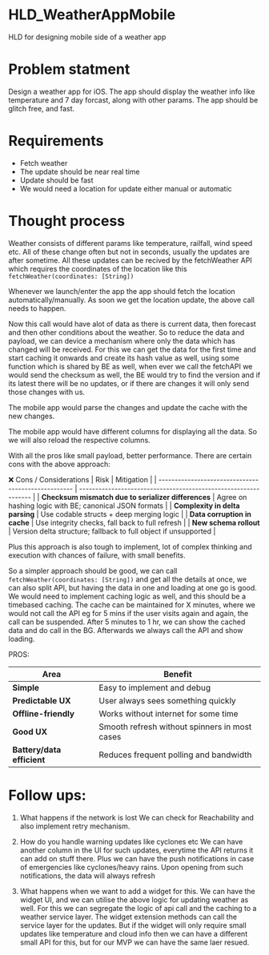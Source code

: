 # HLD_WeatherAppMobile
HLD for designing mobile side of a weather app


# Problem statment
Design a weather app for iOS. The app should display the weather info like temperature and 7 day forcast, along with other params. The app should be glitch free, and fast.

# Requirements
- Fetch weather
- The update should be near real time
- Update should be fast
- We would need a location for update either manual or automatic

# Thought process
Weather consists of different params like temperature, railfall, wind speed etc. All of these change often but not in seconds, usually the updates are after sometime. All these updates can be recived by the fetchWeather API which requires the coordinates of the location like this `fetchWeather(coordinates: [String])` 

Whenever we launch/enter the app the app should fetch the location automatically/manually. As soon we get the location update, the above call needs to happen.

Now this call would have alot of data as there is current data, then forecast and then other conditions about the weather. So to reduce the data and payload, we can device a mechanism where only the data which has changed will be received. For this we can get the data for the first time and start caching it onwards and create its hash value as well, using some function which is shared by BE as well, when ever we call the fetchAPI we would send the checksum as well, the BE would try to find the version and if its latest there will be no updates, or if there are changes it will only send those changes with us.

The mobile app would parse the changes and update the cache with the new changes. 

The mobile app would have different columns for displaying all the data. So we will also reload the respective columns.  

With all the pros like small payload, better performance. There are certain cons with the above approach:

❌ Cons / Considerations
| Risk                                                | Mitigation                                                      |
| --------------------------------------------------- | --------------------------------------------------------------- |
| **Checksum mismatch due to serializer differences** | Agree on hashing logic with BE; canonical JSON formats          |
| **Complexity in delta parsing**                     | Use codable structs + deep merging logic                        |
| **Data corruption in cache**                        | Use integrity checks, fall back to full refresh                 |
| **New schema rollout**                              | Version delta structure; fallback to full object if unsupported |

Plus this approach is also tough to implement, lot of complex thinking and execution with chances of failure, with small benefits. 


So a simpler approach should be good, we can call `fetchWeather(coordinates: [String])` and get all the details at once, we can also split API, but having the data in one and loading at one go is good. We would need to implement caching logic as well, and this should be a timebased caching. The cache can be maintained for X minutes, where we would not call the API eg for 5 mins if the user visits again and again, the call can be suspended. After 5 minutes to 1 hr, we can show the cached data and do call in the BG. Afterwards we always call the API and show loading.

PROS:

| Area                       | Benefit                                       |
| -------------------------- | --------------------------------------------- |
| **Simple**                 | Easy to implement and debug                   |
| **Predictable UX**         | User always sees something quickly            |
| **Offline-friendly**       | Works without internet for some time          |
| **Good UX**                | Smooth refresh without spinners in most cases |
| **Battery/data efficient** | Reduces frequent polling and bandwidth        |


# Follow ups:

1. What happens if the network is lost
We can check for Reachability and also implement retry mechanism.

2. How do you handle warning updates like cyclones etc
We can have another column in the UI for such updates, everytime the API returns it can add on stuff there. Plus we can have the push notifications in case of emergencies like cyclones/heavy rains. Upon opening from such notifications, the data will always refresh

3. What happens when we want to add a widget for this.
   We can have the widget UI, and we can utilise the above logic for updating weather as well. For this we can segregate the logic of api call and the caching to a weather service layer. The widget extension methods can call the service layer for the updates. But if the widget will only require small updates like temperature and cloud info then we can have a different small API for this, but for our MVP we can have the same laer resued.
   

